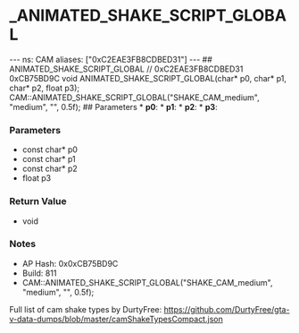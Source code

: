 # _ANIMATED_SHAKE_SCRIPT_GLOBAL

--- ns: CAM aliases: ["0xC2EAE3FB8CDBED31"] --- ## ANIMATED_SHAKE_SCRIPT_GLOBAL  // 0xC2EAE3FB8CDBED31 0xCB75BD9C void ANIMATED_SHAKE_SCRIPT_GLOBAL(char* p0, char* p1, char* p2, float p3);  CAM::ANIMATED_SHAKE_SCRIPT_GLOBAL("SHAKE_CAM_medium", "medium", "", 0.5f);  ## Parameters * **p0**: * **p1**: * **p2**: * **p3**:

### Parameters
* const char* p0
* const char* p1
* const char* p2
* float p3

### Return Value
* void

### Notes
* AP Hash: 0x0xCB75BD9C
* Build: 811
* CAM::ANIMATED_SHAKE_SCRIPT_GLOBAL("SHAKE_CAM_medium", "medium", "", 0.5f);

Full list of cam shake types by DurtyFree: https://github.com/DurtyFree/gta-v-data-dumps/blob/master/camShakeTypesCompact.json

